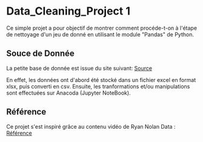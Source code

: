 # Data_Cleaning_Project 1
Ce simple projet a pour objectif de montrer comment procéde-t-on à l'étape de nettoyage d'un jeu de donné en utilisant le module "Pandas" de Python.

## Souce de Donnée
La petite base de donnée est issue du site suivant: [Source](https://www.espncricinfo.com/records/highest-career-batting-average-282910)

En effet, les données ont d'abord été stocké dans un fichier excel en format xlsx, puis converti en csv.
Ensuite, les tranformations et/ou manipulations sont effectuées sur Anacoda (Jupyter NoteBook).

## Référence
Ce projet s'est inspiré grâce au contenu vidéo de Ryan Nolan Data : [Référence](https://www.youtube.com/watch?v=iaZQF8SLHJs)

